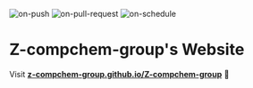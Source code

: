 
  ![on-push](../../actions/workflows/on-push.yaml/badge.svg)
  ![on-pull-request](../../actions/workflows/on-pull-request.yaml/badge.svg)
  ![on-schedule](../../actions/workflows/on-schedule.yaml/badge.svg)

  # Z-compchem-group's Website

  Visit **[z-compchem-group.github.io/Z-compchem-group](https://z-compchem-group.github.io/Z-compchem-group)** 🚀
